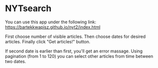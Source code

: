 # NYTsearch

You can use this app under the following link:
https://bartekkwapisz.github.io/nyt2/index.html

First choose number of visible articles.
Then choose dates for desired articles.
Finally click "Get articles!" button.

If second date is earlier than first, you'll get an error massage.
Using pagination (from 1 to 120) you can select other articles from time between two dates.
